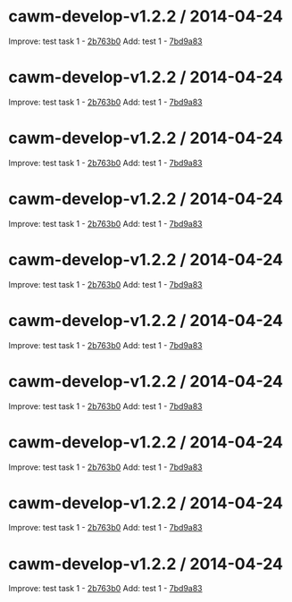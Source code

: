 cawm-develop-v1.2.2 / 2014-04-24
==================

   Improve: test task 1 - [2b763b0](https://github.com/imrpe01/scipt_test/commit/2b763b0)
   Add: test 1 - [7bd9a83](https://github.com/imrpe01/scipt_test/commit/7bd9a83)


cawm-develop-v1.2.2 / 2014-04-24
==================

   Improve: test task 1 - [2b763b0](https://github.com/imrpe01/scipt_test/commit/2b763b0)
   Add: test 1 - [7bd9a83](https://github.com/imrpe01/scipt_test/commit/7bd9a83)


cawm-develop-v1.2.2 / 2014-04-24
==================

   Improve: test task 1 - [2b763b0](https://github.com/imrpe01/scipt_test/commit/2b763b0)
   Add: test 1 - [7bd9a83](https://github.com/imrpe01/scipt_test/commit/7bd9a83)


cawm-develop-v1.2.2 / 2014-04-24
==================

   Improve: test task 1 - [2b763b0](https://github.com/teambox/teambox-frontend/commit/2b763b0)
   Add: test 1 - [7bd9a83](https://github.com/teambox/teambox-frontend/commit/7bd9a83)


cawm-develop-v1.2.2 / 2014-04-24
==================

   Improve: test task 1 - [2b763b0](https://github.com/teambox/teambox-frontend/commit/2b763b0)
   Add: test 1 - [7bd9a83](https://github.com/teambox/teambox-frontend/commit/7bd9a83)


cawm-develop-v1.2.2 / 2014-04-24
==================

   Improve: test task 1 - [2b763b0](https://github.com/teambox/teambox-frontend/commit/2b763b0)
   Add: test 1 - [7bd9a83](https://github.com/teambox/teambox-frontend/commit/7bd9a83)


cawm-develop-v1.2.2 / 2014-04-24
==================

   Improve: test task 1 - [2b763b0](https://github.com/teambox/teambox-frontend/commit/2b763b0)
   Add: test 1 - [7bd9a83](https://github.com/teambox/teambox-frontend/commit/7bd9a83)


cawm-develop-v1.2.2 / 2014-04-24
==================

   Improve: test task 1 - [2b763b0](https://github.com/teambox/teambox-frontend/commit/2b763b0)
   Add: test 1 - [7bd9a83](https://github.com/teambox/teambox-frontend/commit/7bd9a83)


cawm-develop-v1.2.2 / 2014-04-24
==================

   Improve: test task 1 - [2b763b0](https://github.com/teambox/teambox-frontend/commit/2b763b0)
   Add: test 1 - [7bd9a83](https://github.com/teambox/teambox-frontend/commit/7bd9a83)


cawm-develop-v1.2.2 / 2014-04-24
==================

   Improve: test task 1 - [2b763b0](https://github.com/teambox/teambox-frontend/commit/2b763b0)
   Add: test 1 - [7bd9a83](https://github.com/teambox/teambox-frontend/commit/7bd9a83)


